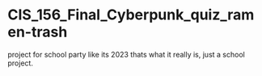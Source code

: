 # CIS_156_Final_Cyberpunk_quiz_ramen-trash
project for school party like its 2023
thats what it really is, just a school project.
